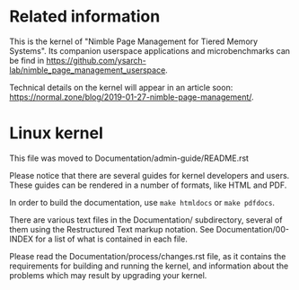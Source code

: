 Related information
============

This is the kernel of "Nimble Page Management for Tiered Memory Systems". 
Its companion userspace applications and microbenchmarks can be find in 
https://github.com/ysarch-lab/nimble_page_management_userspace.

Technical details on the kernel will appear in an article soon: https://normal.zone/blog/2019-01-27-nimble-page-management/.


Linux kernel
============

This file was moved to Documentation/admin-guide/README.rst

Please notice that there are several guides for kernel developers and users.
These guides can be rendered in a number of formats, like HTML and PDF.

In order to build the documentation, use ``make htmldocs`` or
``make pdfdocs``.

There are various text files in the Documentation/ subdirectory,
several of them using the Restructured Text markup notation.
See Documentation/00-INDEX for a list of what is contained in each file.

Please read the Documentation/process/changes.rst file, as it contains the
requirements for building and running the kernel, and information about
the problems which may result by upgrading your kernel.
